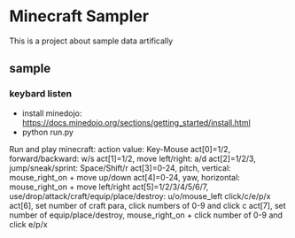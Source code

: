 # Minecraft Sampler

This is a project about sample data artifically

## sample

### keybard listen

 - install minedojo: https://docs.minedojo.org/sections/getting_started/install.html
 - python run.py

Run and play minecraft:
    action value:                     Key-Mouse
    act[0]=1/2, forward/backward:     w/s
    act[1]=1/2, move left/right:      a/d
    act[2]=1/2/3, jump/sneak/sprint:  Space/Shift/r
    act[3]=0-24, pitch, vertical:     mouse_right_on + move up/down
    act[4]=0-24, yaw, horizontal:     mouse_right_on + move left/right
    act[5]=1/2/3/4/5/6/7, use/drop/attack/craft/equip/place/destroy: u/o/mouse_left click/c/e/p/x
    act[6], set number of craft para, click numbers of 0-9 and click c
    act[7], set number of equip/place/destroy, mouse_right_on + click number of 0-9 and click e/p/x

